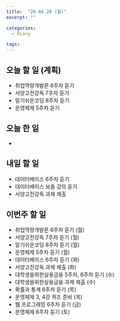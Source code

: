 ```yaml
---
title:  "20.04.20 (월)"
excerpt: ""

categories:
  - Diary

tags:
---
```


## 오늘 할 일 (계획)

- 취업역량개발론 6주차 듣기
- 서양고전강독 7주차 듣기
- 알기쉬운코딩 8주차 듣기
- 운영체제 5주차 듣기


## 오늘 한 일

- 



## 내일 할 일

- 데이터베이스 6주차 듣기
- 데이터베이스 보충 강의 듣기
- 서양고전강독 과제 제출


## 이번주 할 일

- 취업역량개발론 6주차 듣기 (월)
- 서양고전강독 7주차 듣기 (월)
- 알기쉬운코딩 8주차 듣기 (월)
- 운영체제 5주차 듣기 (월)
- 데이터베이스 6주차 듣기 (화)
- 서양고전강독 과제 제출 (화)
- 대학생을위한실용금융 5주차, 6주차 듣기 (수)
- 대학생을위한실용금융 과제 제출 (수)
- 확률과 통계 6주차 듣기 (목)
- 운영체제 3, 4강 퀴즈 준비 (목)
- 웹 프로그래밍 6주차 듣기 (금)
- 운영체제 6주차 듣기 (토)